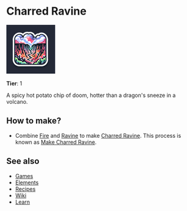 # Charred Ravine

![](../images/item.charredravine.png)

**Tier**: 1

A spicy hot potato chip of doom, hotter than a dragon's sneeze in a volcano.

## How to make?

* Combine [Fire](/wiki/elements/fire) and [Ravine](/wiki/elements/ravine) to make [Charred Ravine](/wiki/elements/charred-ravine). This process is known as [Make Charred Ravine](/wiki/recipes/make-charred-ravine).

## See also

* [Games](/wiki/games)
* [Elements](/wiki/elements)
* [Recipes](/wiki/recipes)
* [Wiki](/wiki/index)
* [Learn](/learn/index)